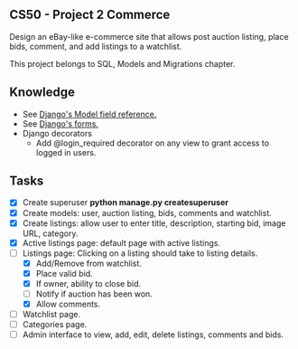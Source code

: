 ## CS50 - Project 2 Commerce

Design an eBay-like e-commerce site that allows post auction listing, place bids, comment, and add listings to a watchlist.

This project belongs to SQL, Models and Migrations chapter.

## Knowledge
- See [Django's Model field reference.](https://docs.djangoproject.com/en/4.0/ref/models/fields/)
- See [Django's forms.](https://docs.djangoproject.com/en/4.0/topics/forms/)
- Django decorators
  - Add @login_required decorator on any view to grant access to logged in users.

## Tasks
- [x] Create superuser **python manage.py createsuperuser**
- [x] Create models: user, auction listing, bids, comments and watchlist.
- [x] Create listings: allow user to enter title, description, starting bid, image URL, category.
- [x] Active listings page: default page with active listings.
- [ ] Listings page: Clicking on a listing should take to listing details.
  - [x] Add/Remove from watchlist.
  - [x] Place valid bid.
  - [x] If owner, ability to close bid.
  - [ ] Notify if auction has been won.
  - [x] Allow comments.
- [ ] Watchlist page.
- [ ] Categories page.
- [ ] Admin interface to view, add, edit, delete listings, comments and bids.